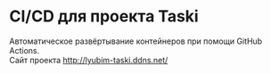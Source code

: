 # CI/CD для проекта Taski

Автоматическое развёртывание контейнеров при помощи GitHub Actions.  
Сайт проекта http://lyubim-taski.ddns.net/ 